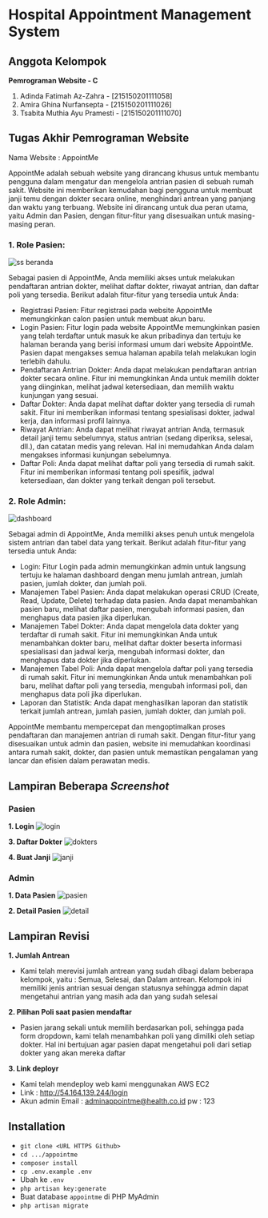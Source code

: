 <h1>Hospital Appointment Management System</h1>

## Anggota Kelompok

**Pemrograman Website - C**
1. Adinda Fatimah Az-Zahra     -   [215150201111058]
2. Amira Ghina Nurfansepta     -   [215150201111026]
3. Tsabita Muthia Ayu Pramesti -   [215150201111070]

## Tugas Akhir Pemrograman Website
Nama Website : AppointMe

AppointMe adalah sebuah website yang dirancang khusus untuk membantu pengguna dalam mengatur dan mengelola antrian pasien di sebuah rumah sakit. Website ini memberikan kemudahan bagi pengguna untuk membuat janji temu dengan dokter secara online, menghindari antrean yang panjang dan waktu yang terbuang. Website ini dirancang untuk dua peran utama, yaitu Admin dan Pasien, dengan fitur-fitur yang disesuaikan untuk masing-masing peran.

### 1. Role Pasien:
![ss beranda](https://github.com/tsabitamuthia/appointme/assets/97678433/13c3e94b-ec3d-45dd-99c5-ac86a1b406eb)

Sebagai pasien di AppointMe, Anda memiliki akses untuk melakukan pendaftaran antrian dokter, melihat daftar dokter, riwayat antrian, dan daftar poli yang tersedia. Berikut adalah fitur-fitur yang tersedia untuk Anda:

- Registrasi Pasien: Fitur registrasi pada website AppointMe memungkinkan calon pasien untuk membuat akun baru. 
- Login Pasien: Fitur login pada website AppointMe memungkinkan pasien yang telah terdaftar untuk masuk ke akun pribadinya dan tertuju ke halaman beranda yang berisi informasi umum dari website AppointMe. Pasien dapat mengakses semua halaman apabila telah melakukan login terlebih dahulu.
- Pendaftaran Antrian Dokter: Anda dapat melakukan pendaftaran antrian dokter secara online. Fitur ini memungkinkan Anda untuk memilih dokter yang diinginkan, melihat jadwal ketersediaan, dan memilih waktu kunjungan yang sesuai.
- Daftar Dokter: Anda dapat melihat daftar dokter yang tersedia di rumah sakit. Fitur ini memberikan informasi tentang spesialisasi dokter, jadwal kerja, dan informasi profil lainnya.
- Riwayat Antrian: Anda dapat melihat riwayat antrian Anda, termasuk detail janji temu sebelumnya, status antrian (sedang diperiksa, selesai, dll.), dan catatan medis yang relevan. Hal ini memudahkan Anda dalam mengakses informasi kunjungan sebelumnya.
- Daftar Poli: Anda dapat melihat daftar poli yang tersedia di rumah sakit. Fitur ini memberikan informasi tentang poli spesifik, jadwal ketersediaan, dan dokter yang terkait dengan poli tersebut.

### 2. Role Admin:
![dashboard](https://github.com/tsabitamuthia/appointme/assets/97678433/88c3bc10-1d33-4fc4-872e-55c41eda8a1b)


Sebagai admin di AppointMe, Anda memiliki akses penuh untuk mengelola sistem antrian dan tabel data yang terkait. Berikut adalah fitur-fitur yang tersedia untuk Anda:
- Login: Fitur Login pada admin memungkinkan admin untuk langsung tertuju ke halaman dashboard dengan menu jumlah antrean, jumlah pasien, jumlah dokter, dan jumlah poli.
- Manajemen Tabel Pasien: Anda dapat melakukan operasi CRUD (Create, Read, Update, Delete) terhadap data pasien. Anda dapat menambahkan pasien baru, melihat daftar pasien, mengubah informasi pasien, dan menghapus data pasien jika diperlukan.
- Manajemen Tabel Dokter: Anda dapat mengelola data dokter yang terdaftar di rumah sakit. Fitur ini memungkinkan Anda untuk menambahkan dokter baru, melihat daftar dokter beserta informasi spesialisasi dan jadwal kerja, mengubah informasi dokter, dan menghapus data dokter jika diperlukan.
- Manajemen Tabel Poli: Anda dapat mengelola daftar poli yang tersedia di rumah sakit. Fitur ini memungkinkan Anda untuk menambahkan poli baru, melihat daftar poli yang tersedia, mengubah informasi poli, dan menghapus data poli jika diperlukan.
- Laporan dan Statistik: Anda dapat menghasilkan laporan dan statistik terkait jumlah antrean, jumlah pasien, jumlah dokter, dan jumlah poli.

AppointMe membantu mempercepat dan mengoptimalkan proses pendaftaran dan manajemen antrian di rumah sakit. Dengan fitur-fitur yang disesuaikan untuk admin dan pasien, website ini memudahkan koordinasi antara rumah sakit, dokter, dan pasien untuk memastikan pengalaman yang lancar dan efisien dalam perawatan medis.

## Lampiran Beberapa *Screenshot*
### Pasien
**1. Login**
![login](https://github.com/tsabitamuthia/appointme/assets/97678433/018d0d9c-7ec0-4c20-a554-496d9d2af1e7)


**3. Daftar Dokter**
![dokters](https://github.com/tsabitamuthia/appointme/assets/97678433/5e1c70dd-f449-411b-9107-13834cefe042)


**4. Buat Janji**
![janji](https://github.com/tsabitamuthia/appointme/assets/97678433/941ece16-222d-441e-aa1e-3c1444bb0db2)


### Admin
**1. Data Pasien**
![pasien](https://github.com/tsabitamuthia/appointme/assets/97678433/11e82124-01e2-4f02-9d99-84c676b0682f)


**2. Detail Pasien**
![detail](https://github.com/tsabitamuthia/appointme/assets/97678433/fc386930-dddb-4be9-b2ce-7070d9606d30)

## Lampiran Revisi 
**1. Jumlah Antrean**
- Kami telah merevisi jumlah antrean yang sudah dibagi dalam beberapa kelompok, yaitu : Semua, Selesai, dan Dalam antrean. Kelompok ini memiliki jenis antrian sesuai dengan statusnya sehingga admin dapat mengetahui antrian yang masih ada dan yang sudah selesai

**2. Pilihan Poli saat pasien mendaftar**
- Pasien jarang sekali untuk memilih berdasarkan poli, sehingga pada form dropdown, kami telah menambahkan poli yang dimiliki oleh setiap dokter. Hal ini bertujuan agar pasien dapat mengetahui poli dari setiap dokter yang akan mereka daftar

**3. Link deployr**
- Kami telah mendeploy web kami menggunakan AWS EC2
- Link : http://54.164.139.244/login
- Akun admin
  Email : adminappointme@health.co.id
  pw      : 123
  
## Installation
- `git clone <URL HTTPS Github>`
- `cd .../appointme`
- `composer install`
- `cp .env.example .env`
- Ubah ke `.env`
- `php artisan key:generate`
- Buat database `appointme` di PHP MyAdmin
- `php artisan migrate`
